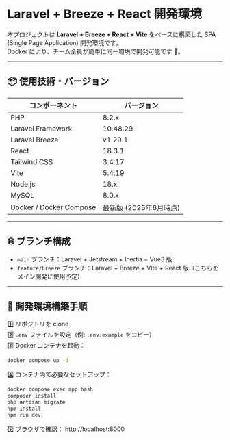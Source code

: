 # Laravel + Breeze + React 開発環境

本プロジェクトは **Laravel + Breeze + React + Vite** をベースに構築した SPA (Single Page Application) 開発環境です。  
Docker により、チーム全員が簡単に同一環境で開発可能です 🚀。

---

## 📦 使用技術・バージョン

| コンポーネント | バージョン |
|----------------|------------|
| PHP            | 8.2.x      |
| Laravel Framework | 10.48.29 |
| Laravel Breeze | v1.29.1    |
| React          | 18.3.1     |
| Tailwind CSS   | 3.4.17     |
| Vite           | 5.4.19     |
| Node.js        | 18.x       |
| MySQL          | 8.0.x      |
| Docker / Docker Compose | 最新版 (2025年6月時点) |

---

## 🌐 ブランチ構成

- `main` ブランチ：Laravel + Jetstream + Inertia + Vue3 版
- `feature/breeze` ブランチ：Laravel + Breeze + Vite + React 版（こちらをメイン開発に使用予定）

---

## 🚀 開発環境構築手順

1️⃣ リポジトリを clone  
2️⃣ `.env` ファイルを設定（例: `.env.example` をコピー）  
3️⃣ Docker コンテナを起動：
```bash
docker compose up -d
```

4️⃣ コンテナ内で必要なセットアップ：
```bash
docker compose exec app bash
composer install
php artisan migrate
npm install
npm run dev
```
5️⃣ ブラウザで確認：
http://localhost:8000
